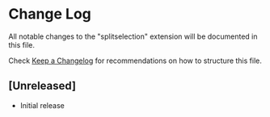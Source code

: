 # Change Log

All notable changes to the "splitselection" extension will be documented in this file.

Check [Keep a Changelog](http://keepachangelog.com/) for recommendations on how to structure this file.

## [Unreleased]

- Initial release